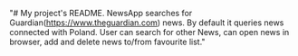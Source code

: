 "# My project's README. NewsApp searches for Guardian(https://www.theguardian.com) news. By default it queries news connected with Poland. User can search for other News, can open news in browser, add and delete news to/from favourite list." 
